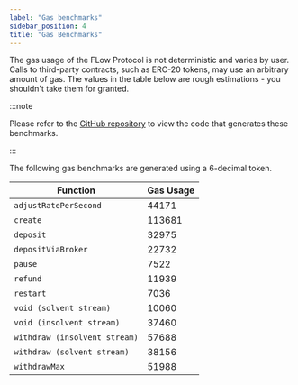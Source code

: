 ```yaml
---
label: "Gas benchmarks"
sidebar_position: 4
title: "Gas Benchmarks"
---
```


The gas usage of the FLow Protocol is not deterministic and varies by user. Calls to third-party contracts, such as
ERC-20 tokens, may use an arbitrary amount of gas. The values in the table below are rough estimations - you shouldn't
take them for granted.

:::note

Please refer to the [GitHub repository](https://github.com/sablier-labs/flow/tree/main/benchmark) to view the code that
generates these benchmarks.

:::

The following gas benchmarks are generated using a 6-decimal token.

| Function                      | Gas Usage |
| ----------------------------- | --------- |
| `adjustRatePerSecond`         | 44171     |
| `create`                      | 113681    |
| `deposit`                     | 32975     |
| `depositViaBroker`            | 22732     |
| `pause`                       | 7522      |
| `refund`                      | 11939     |
| `restart`                     | 7036      |
| `void (solvent stream)`       | 10060     |
| `void (insolvent stream)`     | 37460     |
| `withdraw (insolvent stream)` | 57688     |
| `withdraw (solvent stream)`   | 38156     |
| `withdrawMax`                 | 51988     |
